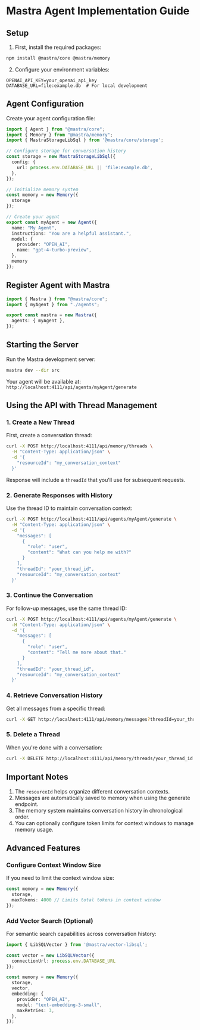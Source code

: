 # Mastra Agent Implementation Guide

## Setup

1. First, install the required packages:

```bash
npm install @mastra/core @mastra/memory
```

2. Configure your environment variables:

```env
OPENAI_API_KEY=your_openai_api_key
DATABASE_URL=file:example.db  # For local development
```

## Agent Configuration

Create your agent configuration file:

```typescript:src/mastra/agents/weatherAgent.ts
import { Agent } from "@mastra/core";
import { Memory } from "@mastra/memory";
import { MastraStorageLibSql } from '@mastra/core/storage';

// Configure storage for conversation history
const storage = new MastraStorageLibSql({
  config: {
    url: process.env.DATABASE_URL || 'file:example.db',
  },
});

// Initialize memory system
const memory = new Memory({
  storage
});

// Create your agent
export const myAgent = new Agent({
  name: "My Agent",
  instructions: "You are a helpful assistant.",
  model: {
    provider: "OPEN_AI",
    name: "gpt-4-turbo-preview",
  },
  memory
});
```

## Register Agent with Mastra

```typescript:src/mastra/index.ts
import { Mastra } from "@mastra/core";
import { myAgent } from "./agents";

export const mastra = new Mastra({
  agents: { myAgent },
});
```

## Starting the Server

Run the Mastra development server:

```bash
mastra dev --dir src
```

Your agent will be available at: `http://localhost:4111/api/agents/myAgent/generate`

## Using the API with Thread Management

### 1. Create a New Thread

First, create a conversation thread:

```bash
curl -X POST http://localhost:4111/api/memory/threads \
  -H "Content-Type: application/json" \
  -d '{
    "resourceId": "my_conversation_context"
  }'
```

Response will include a `threadId` that you'll use for subsequent requests.

### 2. Generate Responses with History

Use the thread ID to maintain conversation context:

```bash
curl -X POST http://localhost:4111/api/agents/myAgent/generate \
  -H "Content-Type: application/json" \
  -d '{
    "messages": [
      {
        "role": "user",
        "content": "What can you help me with?"
      }
    ],
    "threadId": "your_thread_id",
    "resourceId": "my_conversation_context"
  }'
```

### 3. Continue the Conversation

For follow-up messages, use the same thread ID:

```bash
curl -X POST http://localhost:4111/api/agents/myAgent/generate \
  -H "Content-Type: application/json" \
  -d '{
    "messages": [
      {
        "role": "user",
        "content": "Tell me more about that."
      }
    ],
    "threadId": "your_thread_id",
    "resourceId": "my_conversation_context"
  }'
```

### 4. Retrieve Conversation History

Get all messages from a specific thread:

```bash
curl -X GET http://localhost:4111/api/memory/messages?threadId=your_thread_id
```

### 5. Delete a Thread

When you're done with a conversation:

```bash
curl -X DELETE http://localhost:4111/api/memory/threads/your_thread_id
```

## Important Notes

1. The `resourceId` helps organize different conversation contexts.
2. Messages are automatically saved to memory when using the generate endpoint.
3. The memory system maintains conversation history in chronological order.
4. You can optionally configure token limits for context windows to manage memory usage.

## Advanced Features

### Configure Context Window Size

If you need to limit the context window size:

```typescript
const memory = new Memory({
  storage,
  maxTokens: 4000 // Limits total tokens in context window
});
```

### Add Vector Search (Optional)

For semantic search capabilities across conversation history:

```typescript
import { LibSQLVector } from '@mastra/vector-libsql';

const vector = new LibSQLVector({
  connectionUrl: process.env.DATABASE_URL
});

const memory = new Memory({
  storage,
  vector,
  embedding: {
    provider: "OPEN_AI",
    model: "text-embedding-3-small",
    maxRetries: 3,
  },
});
``` 